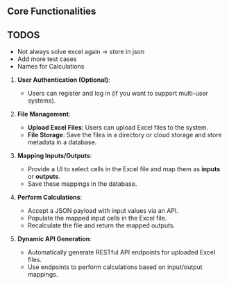 

## Core Functionalities
## TODOS
- Not always solve excel again -> store in json
- Add more test cases
- Names for Calculations



1. **User Authentication (Optional)**:    
    - Users can register and log in (if you want to support multi-user systems).

2. **File Management**:
    - **Upload Excel Files**: Users can upload Excel files to the system.
    - **File Storage**: Save the files in a directory or cloud storage and store metadata in a database.

3. **Mapping Inputs/Outputs**:
    - Provide a UI to select cells in the Excel file and map them as **inputs** or **outputs**.
    - Save these mappings in the database.

4. **Perform Calculations**:
    - Accept a JSON payload with input values via an API.
    - Populate the mapped input cells in the Excel file.
    - Recalculate the file and return the mapped outputs.

5. **Dynamic API Generation**:
    - Automatically generate RESTful API endpoints for uploaded Excel files.
    - Use endpoints to perform calculations based on input/output mappings.
